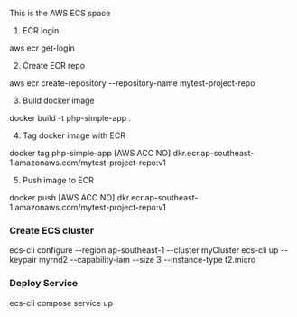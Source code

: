 This is the AWS ECS space


1) ECR login

aws ecr get-login

2) Create ECR repo

aws ecr create-repository --repository-name mytest-project-repo

3) Build docker image

docker build -t php-simple-app .

4) Tag docker image with ECR 

docker tag php-simple-app [AWS ACC NO].dkr.ecr.ap-southeast-1.amazonaws.com/mytest-project-repo:v1

5) Push image to ECR

docker push [AWS ACC NO].dkr.ecr.ap-southeast-1.amazonaws.com/mytest-project-repo:v1

### Create ECS cluster ####

ecs-cli configure --region ap-southeast-1 --cluster myCluster
ecs-cli up --keypair myrnd2 --capability-iam --size 3 --instance-type t2.micro

### Deploy Service ###

ecs-cli compose service up









